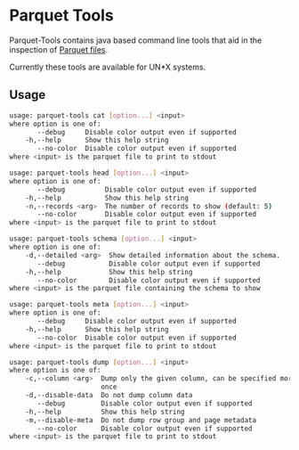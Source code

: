 <!--
  ~ Licensed to the Apache Software Foundation (ASF) under one
  ~ or more contributor license agreements.  See the NOTICE file
  ~ distributed with this work for additional information
  ~ regarding copyright ownership.  The ASF licenses this file
  ~ to you under the Apache License, Version 2.0 (the
  ~ "License"); you may not use this file except in compliance
  ~ with the License.  You may obtain a copy of the License at
  ~
  ~   http://www.apache.org/licenses/LICENSE-2.0
  ~
  ~ Unless required by applicable law or agreed to in writing,
  ~ software distributed under the License is distributed on an
  ~ "AS IS" BASIS, WITHOUT WARRANTIES OR CONDITIONS OF ANY
  ~ KIND, either express or implied.  See the License for the
  ~ specific language governing permissions and limitations
  ~ under the License.
  -->

Parquet Tools
======

Parquet-Tools contains java based command line tools that aid
in the inspection of [Parquet files](https://github.com/Parquet).

Currently these tools are available for UN*X systems.

## Usage

```sh
usage: parquet-tools cat [option...] <input>
where option is one of:
       --debug     Disable color output even if supported
    -h,--help      Show this help string
       --no-color  Disable color output even if supported
where <input> is the parquet file to print to stdout

usage: parquet-tools head [option...] <input>
where option is one of:
       --debug          Disable color output even if supported
    -h,--help           Show this help string
    -n,--records <arg>  The number of records to show (default: 5)
       --no-color       Disable color output even if supported
where <input> is the parquet file to print to stdout

usage: parquet-tools schema [option...] <input>
where option is one of:
    -d,--detailed <arg>  Show detailed information about the schema.
       --debug           Disable color output even if supported
    -h,--help            Show this help string
       --no-color        Disable color output even if supported
where <input> is the parquet file containing the schema to show

usage: parquet-tools meta [option...] <input>
where option is one of:
       --debug     Disable color output even if supported
    -h,--help      Show this help string
       --no-color  Disable color output even if supported
where <input> is the parquet file to print to stdout

usage: parquet-tools dump [option...] <input>
where option is one of:
    -c,--column <arg>  Dump only the given column, can be specified more than
                       once
    -d,--disable-data  Do not dump column data
       --debug         Disable color output even if supported
    -h,--help          Show this help string
    -m,--disable-meta  Do not dump row group and page metadata
       --no-color      Disable color output even if supported
where <input> is the parquet file to print to stdout
```

